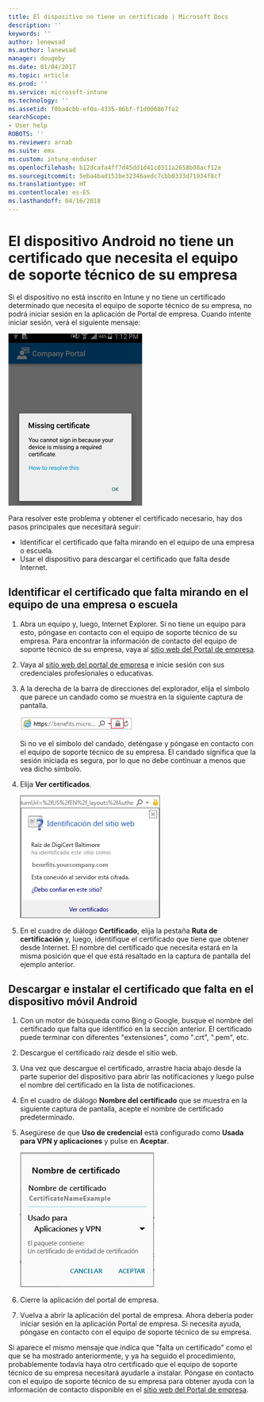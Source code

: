```yaml
---
title: El dispositivo no tiene un certificado | Microsoft Docs
description: ''
keywords: ''
author: lenewsad
ms.author: lanewsad
manager: dougeby
ms.date: 01/04/2017
ms.topic: article
ms.prod: ''
ms.service: microsoft-intune
ms.technology: ''
ms.assetid: f0ba4cbb-ef0a-4335-86bf-f1d006867fa2
searchScope:
- User help
ROBOTS: ''
ms.reviewer: arnab
ms.suite: ems
ms.custom: intune-enduser
ms.openlocfilehash: b12dcafa4ff7d45dd1d41c0311a2658b08acf12e
ms.sourcegitcommit: 5eba4bad151be32346aedc7cbb0333d71934f8cf
ms.translationtype: HT
ms.contentlocale: es-ES
ms.lasthandoff: 04/16/2018
---
```

# <a name="your-android-device-is-missing-a-certificate-required-by-your-company-support"></a>El dispositivo Android no tiene un certificado que necesita el equipo de soporte técnico de su empresa

Si el dispositivo no está inscrito en Intune y no tiene un certificado determinado que necesita el equipo de soporte técnico de su empresa, no podrá iniciar sesión en la aplicación de Portal de empresa. Cuando intente iniciar sesión, verá el siguiente mensaje:

![screenshot-error-message-about-missing-certificate](./media/andr-cert_install-1-cert_missing.png)

Para resolver este problema y obtener el certificado necesario, hay dos pasos principales que necesitará seguir:

- Identificar el certificado que falta mirando en el equipo de una empresa o escuela.
- Usar el dispositivo para descargar el certificado que falta desde Internet.

## <a name="identify-the-missing-certificate-by-looking-on-a-company-or-school-pc"></a>Identificar el certificado que falta mirando en el equipo de una empresa o escuela

1. Abra un equipo y, luego, Internet Explorer. Si no tiene un equipo para esto, póngase en contacto con el equipo de soporte técnico de su empresa. Para encontrar la información de contacto del equipo de soporte técnico de su empresa, vaya al [sitio web del Portal de empresa](https://portal.manage.microsoft.com#HelpDeskDialog).

2. Vaya al [sitio web del portal de empresa](https://portal.manage.microsoft.com#HelpDeskDialog) e inicie sesión con sus credenciales profesionales o educativas.

3. A la derecha de la barra de direcciones del explorador, elija el símbolo que parece un candado como se muestra en la siguiente captura de pantalla.

    ![screenshot-internet-explorer-address-bar-padlock-symbol](./media/andr-missing-cert-ie-padlock-symbol.png)

    Si no ve el símbolo del candado, deténgase y póngase en contacto con el equipo de soporte técnico de su empresa. El candado significa que la sesión iniciada es segura, por lo que no debe continuar a menos que vea dicho símbolo.

4. Elija **Ver certificados**.

    ![screenshot-internet-explorer-view-certificases-button-on-website-identification-dialog](./media/andr-missg-cert-ie-view-cert-button.png)

5. En el cuadro de diálogo **Certificado**, elija la pestaña **Ruta de certificación** y, luego, identifique el certificado que tiene que obtener desde Internet. El nombre del certificado que necesita estará en la misma posición que el que está resaltado en la captura de pantalla del ejemplo anterior.

## <a name="download-and-install-the-missing-certificate-on-your-android-mobile-device"></a>Descargar e instalar el certificado que falta en el dispositivo móvil Android

1. Con un motor de búsqueda como Bing o Google, busque el nombre del certificado que falta que identificó en la sección anterior. El certificado puede terminar con diferentes "extensiones", como ".crt", ".pem", etc.

2. Descargue el certificado raíz desde el sitio web.

3. Una vez que descargue el certificado, arrastre hacia abajo desde la parte superior del dispositivo para abrir las notificaciones y luego pulse el nombre del certificado en la lista de notificaciones.

4. En el cuadro de diálogo **Nombre del certificado** que se muestra en la siguiente captura de pantalla, acepte el nombre de certificado predeterminado.

5. Asegúrese de que **Uso de credencial** está configurado como **Usada para VPN y aplicaciones** y pulse en **Aceptar**.

    ![screenshot-certificate-name-dialog-showing-certificate-name](./media/andr-missing-cert-cert-name.png)

6. Cierre la aplicación del portal de empresa.

7. Vuelva a abrir la aplicación del portal de empresa. Ahora debería poder iniciar sesión en la aplicación Portal de empresa. Si necesita ayuda, póngase en contacto con el equipo de soporte técnico de su empresa.

Si aparece el mismo mensaje que indica que "falta un certificado" como el que se ha mostrado anteriormente, y ya ha seguido el procedimiento, probablemente todavía haya otro certificado que el equipo de soporte técnico de su empresa necesitará ayudarle a instalar. Póngase en contacto con el equipo de soporte técnico de su empresa para obtener ayuda con la información de contacto disponible en el [sitio web del Portal de empresa](https://portal.manage.microsoft.com#HelpDeskDialog).
